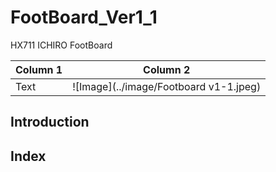 # FootBoard_Ver1_1
HX711 ICHIRO FootBoard 

| Column 1 | Column 2 |
|----------|----------|
| Text     | ![Image](../image/Footboard v1-1.jpeg) |

## Introduction

## Index
